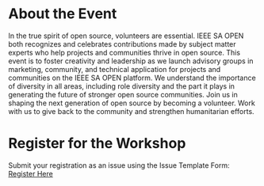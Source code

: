 # About the Event
In the true spirit of open source, volunteers are essential. IEEE SA OPEN both recognizes and celebrates contributions made by subject matter experts who help projects and communities thrive in open source. This event is to foster creativity and leadership as we launch advisory groups in marketing, community, and technical application for projects and communities on the IEEE SA OPEN platform. We understand the importance of diversity in all areas, including role diversity and the part it plays in generating the future of stronger open source communities. Join us in shaping the next generation of open source by becoming a volunteer. Work with us to give back to the community and strengthen humanitarian efforts.

# Register for the Workshop
Submit your registration as an issue using the Issue Template Form:
[Register Here](https://opensource.ieee.org/workshops/maymagworkshop/20210504-workshop-info/20210504-workshop-registration/-/issues/new)
